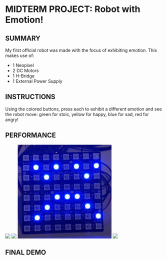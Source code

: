 # MIDTERM PROJECT: Robot with Emotion!

## SUMMARY
My first official robot was made with the focus of exhibiting emotion. This makes use of:

- 1 Neopixel
- 2 DC Motors
- 1 H-Bridge
- 1 External Power Supply

## INSTRUCTIONS
Using the colored buttons, press each to exhibit a different emotion and see the robot move: green for stoic, yellow for happy, blue for sad, red for angry!

## PERFORMANCE
![](images/stoic.gif)
![](images/happy.gif)
![](images/sad.gif)
![](images/angry.gif)

## FINAL DEMO
